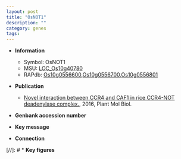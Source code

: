 ```yaml
---
layout: post
title: "OsNOT1"
description: ""
category: genes
tags: 
---
```


* **Information**  
    + Symbol: OsNOT1  
    + MSU: [LOC_Os10g40780](http://rice.plantbiology.msu.edu/cgi-bin/ORF_infopage.cgi?orf=LOC_Os10g40780)  
    + RAPdb: [Os10g0556600](http://rapdb.dna.affrc.go.jp/viewer/gbrowse_details/irgsp1?name=Os10g0556600),[Os10g0556700](http://rapdb.dna.affrc.go.jp/viewer/gbrowse_details/irgsp1?name=Os10g0556700),[Os10g0556801](http://rapdb.dna.affrc.go.jp/viewer/gbrowse_details/irgsp1?name=Os10g0556801)  

* **Publication**  
    + [Novel interaction between CCR4 and CAF1 in rice CCR4-NOT deadenylase complex.](http://www.ncbi.nlm.nih.gov/pubmed?term=Novel+interaction+between+CCR4+and+CAF1+in+rice+CCR4-NOT+deadenylase+complex.%5BTitle%5D), 2016, Plant Mol Biol.

* **Genbank accession number**  

* **Key message**  

* **Connection**  

[//]: # * **Key figures**  


